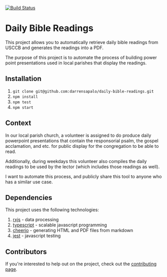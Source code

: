 [![Build Status](https://travis-ci.org/darrensapalo/daily-bible-readings.svg?branch=master)](https://travis-ci.org/darrensapalo/daily-bible-readings)

# Daily Bible Readings

This project allows you to automatically retrieve daily bible readings from USCCB and generates the readings into a PDF.

The purpose of this project is to automate the process of building power point presentations used in local parishes that display the readings.

## Installation

1. `git clone git@github.com:darrensapalo/daily-bible-readings.git`
2. `npm install`
3. `npm test`
4. `npm start`

## Context

In our local parish church, a volunteer is assigned to do produce daily powerpoint presentations that contain the responsorial psalm, the gospel acclamation, and etc. for public display for the congregation to be able to read.

Additionally, during weekdays this volunteer also compiles the daily readings to be used by the lector (which includes those readings as well).

I want to automate this process, and publicly share this tool to anyone who has a similar use case.

## Dependencies

This project uses the following technologies:

1. [rxjs](https://www.npmjs.com/package/rxjs) - data processing
2. [typescript](https://www.npmjs.com/package/typescript) - scalable javascript programming
3. [cheerio](https://www.npmjs.com/package/cheerio) - generating HTML and PDF files from markdown
4. [jest](https://www.npmjs.com/package/jest) - javascript testing

## Contributors

If you're interested to help out on the project, check out the [contributing page](./CONTRIBUTING.md).

